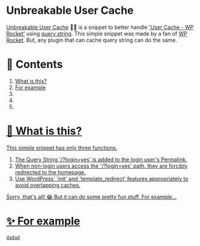 # Unbreakable User Cache
<a href="https://github.com/dgnerlab/wp-rocket-unbreakable-user-cache">Unbreakable User Cache</a> 💪🏻 is a snippet to better handle <a href="https://docs.wp-rocket.me/article/313-user-cache">'User Cache - WP Rocket'</a> using <a href="https://developer.wordpress.org/reference/functions/add_query_arg/">query string</a>.
This simple snippet was made by a fan of <a href="https://wp-rocket.me/">WP Rocket</a>. But, any plugin that can cache query string can do the same.


# 🎯 Contents
1. <a href="#-what-is-this">What is this?</a>
2. <a href="#-what-is-it">For example
3.
4.
5.

# 👀 What is this?
This simple snippet has only three functions.
1. The Query String '/?login=yes' is added to the login user's Permalink.
2. When non-login users access the '/?login=yes' path, they are forcibly redirected to the homepage.
3. Use WordPress' 'init' and 'template_redirect' features appropriately to avoid overlapping caches.

Sorry, that's all! 😂 But it can do some pretty fun stuff. For example...

# ✨ For example

```
dadad
```
